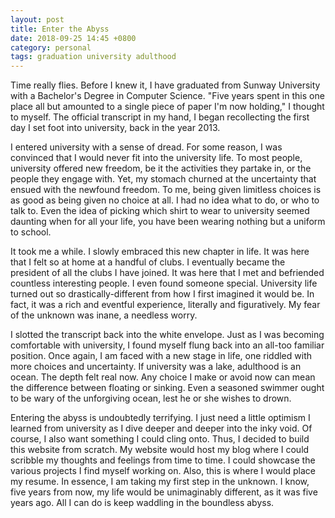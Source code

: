 ```yaml
---
layout: post
title: Enter the Abyss
date: 2018-09-25 14:45 +0800
category: personal
tags: graduation university adulthood
---
```


Time really flies. Before I knew it, I have graduated from Sunway University with a Bachelor's Degree in Computer Science. "Five years spent in this one place all but amounted to a single piece of paper I'm now holding," I thought to myself. The official transcript in my hand, I began recollecting the first day I set foot into university, back in the year 2013.

I entered university with a sense of dread. For some reason, I was convinced that I would never fit into the university life. To most people, university offered new freedom, be it the activities they partake in, or the people they engage with. Yet, my stomach churned at the uncertainty that ensued with the newfound freedom. To me, being given limitless choices is as good as being given no choice at all. I had no idea what to do, or who to talk to. Even the idea of picking which shirt to wear to university seemed daunting when for all your life, you have been wearing nothing but a uniform to school.

It took me a while. I slowly embraced this new chapter in life. It was here that I felt so at home at a handful of clubs. I eventually became the president of all the clubs I have joined. It was here that I met and befriended countless interesting people. I even found someone special. University life turned out so drastically-different from how I first imagined it would be. In fact, it was a rich and eventful experience, literally and figuratively. My fear of the unknown was inane, a needless worry.

I slotted the transcript back into the white envelope. Just as I was becoming comfortable with university, I found myself flung back into an all-too familiar position.  Once again, I am faced with a new stage in life, one riddled with more choices and uncertainty. If university was a lake, adulthood is an ocean. The depth felt real now. Any choice I make or avoid now can mean the difference between floating or sinking. Even a seasoned swimmer ought to be wary of the unforgiving ocean, lest he or she wishes to drown.

Entering the abyss is undoubtedly terrifying. I just need a little optimism I learned from university as I dive deeper and deeper into the inky void. Of course, I also want something I could cling onto. Thus, I decided to build this website from scratch. My website would host my blog where I could scribble my thoughts and feelings from time to time. I could showcase the various projects I find myself working on. Also, this is where I would place my resume. In essence, I am taking my first step in the unknown. I know, five years from now, my life would be unimaginably different, as it was five years ago. All I can do is keep waddling in the boundless abyss.
